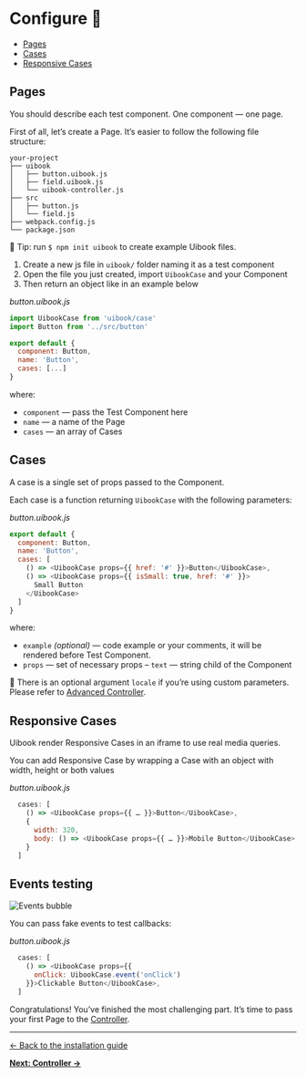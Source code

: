 # Configure :hatched_chick:

- [Pages](#pages)
- [Cases](#cases)
- [Responsive Cases](#responsive-cases)

## Pages

You should describe each test component. One component — one page.

First of all, let’s create a Page.
It’s easier to follow the following file structure:

```
your-project
├── uibook
│   ├── button.uibook.js
│   ├── field.uibook.js
│   └── uibook-controller.js
├── src
│   ├── button.js
│   └── field.js
├── webpack.config.js
└── package.json
```

:triangular_flag_on_post: Tip: run `$ npm init uibook`
to create example Uibook files.

1. Create a new js file in `uibook/` folder naming it as a test component
2. Open the file you just created, import `UibookCase` and your Component
3. Then return an object like in an example below

_button.uibook.js_
```js
import UibookCase from 'uibook/case'
import Button from '../src/button'

export default {
  component: Button,
  name: 'Button',
  cases: [...]
}
```

where:
- `component` — pass the Test Component here
- `name` — a name of the Page
- `cases` — an array of Cases

## Cases

A case is a single set of props passed to the Component.

Each case is a function returning `UibookCase` with the following parameters:

_button.uibook.js_
```js
export default {
  component: Button,
  name: 'Button',
  cases: [
    () => <UibookCase props={{ href: '#' }}>Button</UibookCase>,
    () => <UibookCase props={{ isSmall: true, href: '#' }}>
      Small Button
    </UibookCase>
  ]
}
```

where:
- `example` _(optional)_ — code example or your comments, it will be rendered
before Test Component.
- `props` — set of necessary props
– `text` — string child of the Component

:triangular_flag_on_post: There is an optional argument `locale` if you’re
using custom parameters. Please refer to
[Advanced Controller](controller.md#advanced-controller).

## Responsive Cases

Uibook render Responsive Cases in an iframe to use real media queries.

You can add Responsive Case by wrapping a Case with
an object with width, height or both values

_button.uibook.js_
```js
  cases: [
    () => <UibookCase props={{ … }}>Button</UibookCase>,
    {
      width: 320,
      body: () => <UibookCase props={{ … }}>Mobile Button</UibookCase>
    }
  ]
```

## Events testing

<img src="/docs/events.png" align="center" alt="Events bubble" >

You can pass fake events to test callbacks:

_button.uibook.js_
```js
  cases: [
    () => <UibookCase props={{
      onClick: UibookCase.event('onClick')
    }}>Clickable Button</UibookCase>,
  ]
```

Congratulations! You’ve finished the most challenging part.
It’s time to pass your first Page to the [Controller](controller.md).

---

[← Back to the installation guide](install.md)

**[Next: Controller →](controller.md)**
